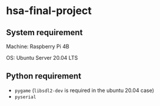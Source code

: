 # hsa-final-project

## System requirement

Machine: Raspberry Pi 4B

OS: Ubuntu Server 20.04 LTS

## Python requirement

- `pygame` (`libsdl2-dev` is required in the ubuntu 20.04 case)
- `pyserial` 

